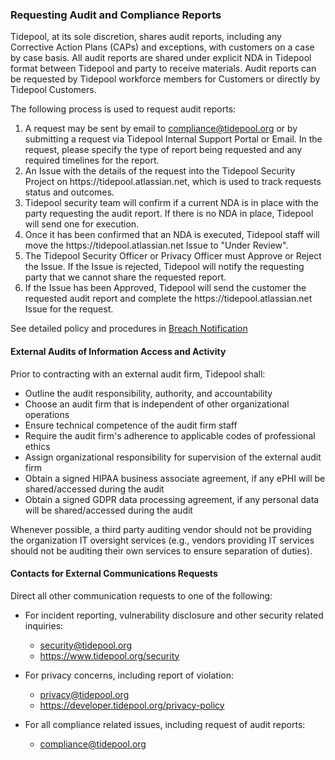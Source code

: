 ### Requesting Audit and Compliance Reports

Tidepool, at its sole discretion, shares audit reports, including
any Corrective Action Plans (CAPs) and exceptions, with customers on a case by case
basis. All audit reports are shared under explicit NDA in Tidepool format
between Tidepool and party to receive materials. Audit reports can be requested
by Tidepool workforce members for Customers or directly by Tidepool Customers.

The following process is used to request audit reports:

1. A request may be sent by email to
   [compliance@tidepool.org](mailto:compliance@tidepool.org)
   or by submitting a request via Tidepool Internal Support Portal
   or Email. In the request, please specify the type of report being requested
   and any required timelines for the report.
2. An Issue with the details of the request into the Tidepool Security Project
   on https:&#x2F;&#x2F;tidepool.atlassian.net, which is used to track requests status and outcomes.
3. Tidepool security team will confirm if a current NDA is in place with the
   party requesting the audit report. If there is no NDA in place, Tidepool will
   send one for execution.
4. Once it has been confirmed that an NDA is executed, Tidepool staff will move
   the https:&#x2F;&#x2F;tidepool.atlassian.net Issue to "Under Review".
5. The Tidepool Security Officer or Privacy Officer must Approve or Reject the
   Issue. If the Issue is rejected, Tidepool will notify the requesting party
   that we cannot share the requested report.
4. If the Issue has been Approved, Tidepool will send the customer the requested
   audit report and complete the https:&#x2F;&#x2F;tidepool.atlassian.net Issue for the request.

See detailed policy and procedures in [Breach Notification](breach.md)

#### External Audits of Information Access and Activity

Prior to contracting with an external audit firm, Tidepool shall:

* Outline the audit responsibility, authority, and accountability
* Choose an audit firm that is independent of other organizational operations
* Ensure technical competence of the audit firm staff
* Require the audit firm's adherence to applicable codes of professional ethics
* Assign organizational responsibility for supervision of the external audit
  firm
* Obtain a signed HIPAA business associate agreement, if any ePHI will be shared/accessed during the audit
* Obtain a signed GDPR data processing agreement, if any personal data will be shared/accessed during the audit

Whenever possible, a third party auditing vendor should not be providing the
organization IT oversight services (e.g., vendors providing IT services should
not be auditing their own services to ensure separation of duties).

#### Contacts for External Communications Requests

Direct all other communication requests to one of the following:

* For incident reporting, vulnerability disclosure and other security related
  inquiries:
    - [security@tidepool.org](mailto:security@tidepool.org)
    - <https://www.tidepool.org/security>

* For privacy concerns, including report of violation:
    - [privacy@tidepool.org](mailto:privacy@tidepool.org)
    - <https://developer.tidepool.org/privacy-policy>

* For all compliance related issues, including request of audit reports:
    - [compliance@tidepool.org](mailto:compliance@tidepool.org)
